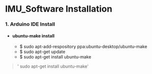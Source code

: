 IMU_Software Installation
=========================
### 1. Arduino IDE Install
+  ####  ubuntu-make install
   - $ sudo apt-add-respository ppa:ubuntu-desktop/ubuntu-make
   - $ sudo apt-get update
   - $ sudo apt-get install ubuntu-make
   
> ' sudo apt-get install ubuntu-make'
